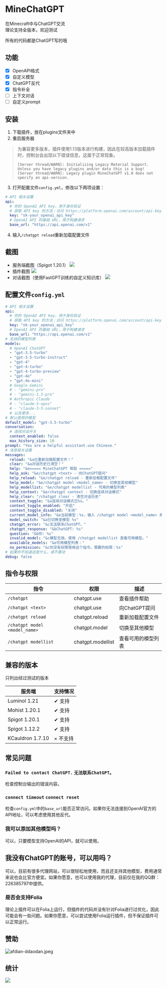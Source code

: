 # MineChatGPT
在Minecraft中与ChatGPT交流  
理论支持全版本，欢迎测试

所有的代码都是ChatGPT写的哦

## 功能
- [x] OpenAPI格式
- [x] 自定义模型
- [x] ChatGPT反代
- [x] 指令补全
- [ ] 上下文对话
- [ ] 自定义prompt

## 安装
1. 下载插件，放在plugins文件夹中
2. 重启服务器
> 为兼容更多版本，插件使用1.13版本进行构建，因此在较高版本加载插件时，控制台会出现以下错误信息，这属于正常现象。  
> ```
> [Server thread/WARN]: Initializing Legacy Material Support. Unless you have legacy plugins and/or data this is a bug!
> [Server thread/WARN]: Legacy plugin MineChatGPT v1.0 does not specify an api-version.
> ```
3. 打开配置文件`config.yml`，修改以下两项设置：
```yaml
# API 相关设置
api:
  # 你的 OpenAI API key，用于身份验证
  # 获取 API key 的方法：访问 https://platform.openai.com/account/api-keys 并创建一个新的 API key
  key: "sk-your_openai_api_key"
  # OpenAI API 的基础 URL，用于构建请求
  base_url: "https://api.openai.com/v1"
```
4. 输入`/chatgpt reload`重新加载配置文件

## 截图
- 服务端截图（Spigot 1.20.1）
![](https://i.ddaodan.cn/images/CWindowssystem32cmd.exe_20240712406.png)
- 插件截图
![](https://i.ddaodan.cn/images/Minecraft_1.20.1_-__20240712407.png)
- 对话截图（使用FastGPT训练的自定义知识库）
![](https://i.ddaodan.cn/images/Minecraft_1.20.1_-__20240712408.png)
## 配置文件`config.yml`
```yaml
# API 相关设置
api:
  # 你的 OpenAI API key，用于身份验证
  # 获取 API key 的方法：访问 https://platform.openai.com/account/api-keys 并创建一个新的 API key
  key: "sk-your_openai_api_key"
  # OpenAI API 的基础 URL，用于构建请求
  base_url: "https://api.openai.com/v1"
# 支持的模型列表
models:
  # OpenAI ChatGPT
  - "gpt-3.5-turbo"
  - "gpt-3.5-turbo-instruct"
  - "gpt-4"
  - "gpt-4-turbo"
  - "gpt-4-turbo-preview"
  - "gpt-4o"
  - "gpt-4o-mini"
  # Google Gemini
  # - "gemini-pro"
  # - "gemini-1.5-pro"
  # Anthropic Claude
  # - "claude-3-opus"
  # - "claude-3-5-sonnet"
  # 以及更多...
# 默认使用的模型
default_model: "gpt-3.5-turbo"
conversation:
  # 连续对话开关
  context_enabled: false
  max_history_size: 10
prompt: "You are a helpful assistant.use Chinese."
# 消息相关设置
messages:
  reload: "&a已重新加载配置文件！"
  clear: "&a对话历史已清空！"
  help: "&e===== MineChatGPT 帮助 ====="
  help_ask: "&e/chatgpt <text> - 向ChatGPT提问"
  help_reload: "&e/chatgpt reload - 重新加载配置文件"
  help_model: "&e/chatgpt model <model_name> - 切换至其他模型"
  help_modellist: "&e/chatgpt modellist - 可用的模型列表"
  help_context: "&e/chatgpt context - 切换连续对话模式"
  help_clear: "/chatgpt clear - 清空对话历史"
  context_toggle: "&a连续对话模式已%s。"
  context_toggle_enabled: "开启"
  context_toggle_disabled: "关闭"
  current_model_info: "&e当前模型：%s，输入 /chatgpt model <model_name> 来切换模型。"
  model_switch: "&a已切换至模型 %s"
  chatgpt_error: "&c无法联系ChatGPT。"
  chatgpt_response: "&bChatGPT: %s"
  question: "&b你: %s"
  invalid_model: "&c模型无效。使用 /chatgpt modellist 查看可用模型。"
  available_models: "&e可用模型列表："
  no_permission: "&c你没有权限使用这个指令。需要的权限：%s"
# 如果你不知道这是什么，请不要动
debug: false
```

## 指令与权限
|指令|权限|描述|
|-|-|-|
|`/chatgpt`|chatgpt.use|查看插件帮助|
|`/chatgpt <text>`|chatgpt.use|向ChatGPT提问|
|`/chatgpt reload`|chatgpt.reload|重新加载配置文件|
|`/chatgpt model <model_name>`|chatgpt.model|切换至其他模型|
|`/chatgpt modellist`|chatgpt.modellist|查看可用的模型列表|

## 兼容的版本
只列出经过测试的版本

|服务端|支持情况|
|-|-|
|Luminol 1.21|✔ 支持|
|Mohist 1.20.1|✔ 支持|
|Spigot 1.20.1|✔ 支持|
|Spigot 1.12.2|✔ 支持|
|KCauldron 1.7.10|× 不支持|

## 常见问题
### `Failed to contact ChatGPT.` `无法联系ChatGPT。`
检查控制台输出的错误内容。
### `connect timeout` `connect reset`
检查`config.yml`中的`base_url`能否正常访问。如果你无法连接到OpenAI官方的API地址，可以考虑使用其他反代。
### 我可以添加其他模型吗？
可以，只要模型支持OpenAI的API，就可以使用。
## 我没有ChatGPT的账号，可以用吗？
可以，目前有很多代理网站，可以很轻松地使用，而且还支持其他模型，费用通常来说也会比官方便宜。如果你愿意，也可以使用我的代理，目前仅在我的QQ群：226385797中提供。
### 是否会支持Folia
理论上插件可以在Folia上运行，但插件的代码并没有针对Folia进行过优化，因此可能会有一些问题。如果你愿意，可以尝试使用Folia运行插件，但不保证插件可以正常运行。
## 赞助
![afdian-ddaodan.jpeg](https://i.ddaodan.cn/images/afdian-ddaodan.jpeg)
## 统计
![](https://bstats.org/signatures/bukkit/MineChatGPT.svg)